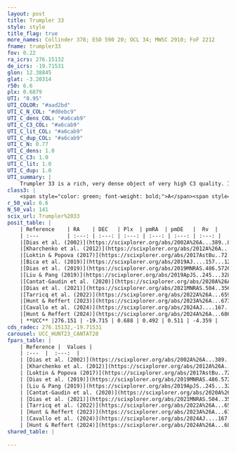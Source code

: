 ```yaml
---
layout: post
title: Trumpler 33
style: style
title_flag: true
more_names: Collinder 378; ESO 590 20; OCL 34; MWSC 2910; FoF 2212
fname: trumpler33
fov: 0.22
ra_icrs: 276.15132
de_icrs: -19.71531
glon: 12.38845
glat: -3.20314
r50: 6.6
plx: 0.6879
UTI: "0.95"
UTI_COLOR: "#aad2bd"
UTI_C_N_COL: "#d0ebc9"
UTI_C_dens_COL: "#a6cab9"
UTI_C_C3_COL: "#a6cab9"
UTI_C_lit_COL: "#a6cab9"
UTI_C_dup_COL: "#a6cab9"
UTI_C_N: 0.77
UTI_C_dens: 1.0
UTI_C_C3: 1.0
UTI_C_lit: 1.0
UTI_C_dup: 1.0
UTI_summary: |
    Trumpler 33 is a rich, very dense object of very high C3 quality. It is very well-studied in the literature.
class3: |
    <span style="color: green; font-weight: bold;">A</span><span style="color: green; font-weight: bold;">A</span>
r_50_val: 6.6
N_50_val: 141
scix_url: Trumpler%2033
posit_table: |
    | Reference    | RA    | DEC   | Plx  | pmRA  | pmDE   |  Rv  |
    | :---         | :---: | :---: | :---: | :---: | :---: | :---: |
    |[Dias et al. (2002)](https://scixplorer.org/abs/2002A%26A...389..871D) | 276.175 | -19.717 | -- | -0.43 | -1.55 | -16.2 |
    |[Kharchenko et al. (2012)](https://scixplorer.org/abs/2012A%26A...543A.156K) | 276.173 | -19.72 | -- | -3.0 | -1.85 | -- |
    |[Loktin & Popova (2017)](https://scixplorer.org/abs/2017AstBu..72..257L) | 276.18 | -19.718 | -- | 2.656 | -6.093 | -3.8 |
    |[Bica et al. (2019)](https://scixplorer.org/abs/2019AJ....157...12B) | 276.164 | -19.719 | -- | -- | -- | -- |
    |[Dias et al. (2019)](https://scixplorer.org/abs/2019MNRAS.486.5726D) | 276.175 | -19.717 | 0.699 | 0.458 | 0.511 | -4.64 |
    |[Liu & Pang (2019)](https://scixplorer.org/abs/2019ApJS..245...32L) | 276.151 | -19.716 | 0.688 | 0.509 | 0.526 | -- |
    |[Cantat-Gaudin et al. (2020)](https://scixplorer.org/abs/2020A%26A...640A...1C) | 276.159 | -19.711 | 0.677 | 0.435 | 0.449 | -- |
    |[Dias et al. (2021)](https://scixplorer.org/abs/2021MNRAS.504..356D) | 276.164 | -19.712 | 0.682 | 0.423 | 0.447 | -- |
    |[Tarricq et al. (2022)](https://scixplorer.org/abs/2022A%26A...659A..59T) | 276.151 | -19.726 | 0.699 | 0.536 | 0.528 | -- |
    |[Hunt & Reffert (2023)](https://scixplorer.org/abs/2023A%26A...673A.114H) | 276.158 | -19.709 | 0.682 | 0.52 | 0.502 | -3.987 |
    |[Cavallo et al. (2024)](https://scixplorer.org/abs/2024AJ....167...12C) | 276.142 | -19.743 | 0.687 | -- | -- | -- |
    |[Hunt & Reffert (2024)](https://scixplorer.org/abs/2024A%26A...686A..42H) | 276.158 | -19.709 | 0.682 | 0.52 | 0.502 | -3.987 |
    | **UCC** |276.151 | -19.715 | 0.688 | 0.492 | 0.511 | -4.359 | 
cds_radec: 276.15132,-19.71531
carousel: UCC_HUNT23_CANTAT20
fpars_table: |
    | Reference |  Values |
    | :---  |  :---:  |
    | [Dias et al. (2002)](https://scixplorer.org/abs/2002A%26A...389..871D) | `E(B-V)=0.357, Dist=1755.0, Age=7.685, [Fe/H]=-1.544` |
    | [Kharchenko et al. (2012)](https://scixplorer.org/abs/2012A%26A...543A.156K) | `e_bv=0.5, distance=1282, log_age=7.84, metallicity=-1.544` |
    | [Loktin & Popova (2017)](https://scixplorer.org/abs/2017AstBu..72..257L) | `E(B-V)=0.377, Dmod=11.273, logt=7.629` |
    | [Dias et al. (2019)](https://scixplorer.org/abs/2019MNRAS.486.5726D) | `E(B-V)=0.42, Dist=1491, logAge=7.435, Z=0.015` |
    | [Liu & Pang (2019)](https://scixplorer.org/abs/2019ApJS..245...32L) | `Age=0.029, Z=0.25` |
    | [Cantat-Gaudin et al. (2020)](https://scixplorer.org/abs/2020A%26A...640A...1C) | `AVNN=1.22, DMNN=10.81, AgeNN=7.76` |
    | [Dias et al. (2021)](https://scixplorer.org/abs/2021MNRAS.504..356D) | `Av=1.499, Dist=1407, logage=7.689, [Fe/H]=0.145` |
    | [Tarricq et al. (2022)](https://scixplorer.org/abs/2022A%26A...659A..59T) | `Dist=1389, logAgeNN=7.81` |
    | [Hunt & Reffert (2023)](https://scixplorer.org/abs/2023A%26A...673A.114H) | `AV50=1.411, diffAV50=1.287, MOD50=10.664, logAge50=7.72` |
    | [Cavallo et al. (2024)](https://scixplorer.org/abs/2024AJ....167...12C) | `AV50=1.56, dMod50=10.36, logAge50=7.98, [Fe/H]50=-0.29` |
    | [Hunt & Reffert (2024)](https://scixplorer.org/abs/2024A%26A...686A..42H) | `MassJ=925.034` |
shared_table: |
    
---
```

